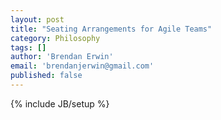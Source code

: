```yaml
---
layout: post
title: "Seating Arrangements for Agile Teams"
category: Philosophy
tags: []
author: 'Brendan Erwin'
email: 'brendanjerwin@gmail.com'
published: false
---
```

{% include JB/setup %}
